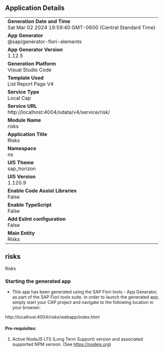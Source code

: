 ## Application Details
|               |
| ------------- |
|**Generation Date and Time**<br>Sat Mar 02 2024 19:59:40 GMT-0600 (Central Standard Time)|
|**App Generator**<br>@sap/generator-fiori-elements|
|**App Generator Version**<br>1.12.5|
|**Generation Platform**<br>Visual Studio Code|
|**Template Used**<br>List Report Page V4|
|**Service Type**<br>Local Cap|
|**Service URL**<br>http://localhost:4004/odata/v4/service/risk/
|**Module Name**<br>risks|
|**Application Title**<br>Risks|
|**Namespace**<br>ns|
|**UI5 Theme**<br>sap_horizon|
|**UI5 Version**<br>1.120.9|
|**Enable Code Assist Libraries**<br>False|
|**Enable TypeScript**<br>False|
|**Add Eslint configuration**<br>False|
|**Main Entity**<br>Risks|

## risks

Risks

### Starting the generated app

-   This app has been generated using the SAP Fiori tools - App Generator, as part of the SAP Fiori tools suite.  In order to launch the generated app, simply start your CAP project and navigate to the following location in your browser:

http://localhost:4004/risks/webapp/index.html

#### Pre-requisites:

1. Active NodeJS LTS (Long Term Support) version and associated supported NPM version.  (See https://nodejs.org)


